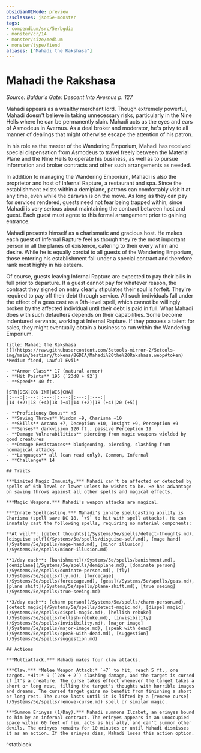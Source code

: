 ```yaml
---
obsidianUIMode: preview
cssclasses: json5e-monster
tags:
- compendium/src/5e/bgdia
- monster/cr/14
- monster/size/medium
- monster/type/fiend
aliases: ["Mahadi the Rakshasa"]
---
```

# Mahadi the Rakshasa
*Source: Baldur's Gate: Descent Into Avernus p. 127*  

Mahadi appears as a wealthy merchant lord. Though extremely powerful, Mahadi doesn't believe in taking unnecessary risks, particularly in the Nine Hells where he can be permanently slain. Mahadi acts as the eyes and ears of Asmodeus in Avernus. As a deal broker and moderator, he's privy to all manner of dealings that might otherwise escape the attention of his patron.

In his role as the master of the Wandering Emporium, Mahadi has received special dispensation from Asmodeus to travel freely between the Material Plane and the Nine Hells to operate his business, as well as to pursue information and broker contracts and other such arrangements as needed.

In addition to managing the Wandering Emporium, Mahadi is also the proprietor and host of Infernal Rapture, a restaurant and spa. Since the establishment exists within a demiplane, patrons can comfortably visit it at any time, even while the caravan is on the move. As long as they can pay for services rendered, guests need not fear being trapped within, since Mahadi is very serious about maintaining the contract between host and guest. Each guest must agree to this formal arrangement prior to gaining entrance.

Mahadi presents himself as a charismatic and gracious host. He makes each guest of Infernal Rapture feel as though they're the most important person in all the planes of existence, catering to their every whim and desire. While he is equally cordial to all guests of the Wandering Emporium, those entering his establishment fall under a special contract and therefore rank most highly in his esteem.

Of course, guests leaving Infernal Rapture are expected to pay their bills in full prior to departure. If a guest cannot pay for whatever reason, the contract they signed on entry clearly stipulates their soul is forfeit. They're required to pay off their debt through service. All such individuals fall under the effect of a geas cast as a 9th-level spell, which cannot be willingly broken by the affected individual until their debt is paid in full. What Mahadi does with such defaulters depends on their capabilities. Some become indentured servants, working at Infernal Rapture. If they possess a talent for sales, they might eventually obtain a business to run within the Wandering Emporium.

```ad-statblock
title: Mahadi the Rakshasa
![](https://raw.githubusercontent.com/5etools-mirror-2/5etools-img/main/bestiary/tokens/BGDIA/Mahadi%20the%20Rakshasa.webp#token)
*Medium fiend, Lawful Evil*

- **Armor Class** 17 (natural armor)
- **Hit Points** 195 (`23d8 + 92`)
- **Speed** 40 ft.

|STR|DEX|CON|INT|WIS|CHA|
|:---:|:---:|:---:|:---:|:---:|:---:|
|14 (+2)|18 (+4)|18 (+4)|14 (+2)|18 (+4)|20 (+5)|

- **Proficiency Bonus** +5
- **Saving Throws** Wisdom +9, Charisma +10
- **Skills** Arcana +7, Deception +10, Insight +9, Perception +9
- **Senses** darkvision 120 ft., passive Perception 19
- **Damage Vulnerabilities** piercing from magic weapons wielded by good creatures
- **Damage Resistances** bludgeoning, piercing, slashing from nonmagical attacks
- **Languages** all (can read only), Common, Infernal
- **Challenge** 14

## Traits

***Limited Magic Immunity.*** Mahadi can't be affected or detected by spells of 6th level or lower unless he wishes to be. He has advantage on saving throws against all other spells and magical effects.

***Magic Weapons.*** Mahadi's weapon attacks are magical.

***Innate Spellcasting.*** Mahadi's innate spellcasting ability is Charisma (spell save DC 18, `+9` to hit with spell attacks). He can innately cast the following spells, requiring no material components:

**At will**: [detect thoughts](/Systems/5e/spells/detect-thoughts.md), [disguise self](/Systems/5e/spells/disguise-self.md), [mage hand](/Systems/5e/spells/mage-hand.md), [minor illusion](/Systems/5e/spells/minor-illusion.md)

**1/day each**: [banishment](/Systems/5e/spells/banishment.md), [demiplane](/Systems/5e/spells/demiplane.md), [dominate person](/Systems/5e/spells/dominate-person.md), [fly](/Systems/5e/spells/fly.md), [forcecage](/Systems/5e/spells/forcecage.md), [geas](/Systems/5e/spells/geas.md), [plane shift](/Systems/5e/spells/plane-shift.md), [true seeing](/Systems/5e/spells/true-seeing.md)

**3/day each**: [charm person](/Systems/5e/spells/charm-person.md), [detect magic](/Systems/5e/spells/detect-magic.md), [dispel magic](/Systems/5e/spells/dispel-magic.md), [hellish rebuke](/Systems/5e/spells/hellish-rebuke.md), [invisibility](/Systems/5e/spells/invisibility.md), [major image](/Systems/5e/spells/major-image.md), [speak with dead](/Systems/5e/spells/speak-with-dead.md), [suggestion](/Systems/5e/spells/suggestion.md)

## Actions

***Multiattack.*** Mahadi makes four claw attacks.

***Claw.*** *Melee Weapon Attack:* `+7` to hit, reach 5 ft., one target. *Hit:* 9 (`2d6 + 2`) slashing damage, and the target is cursed if it's a creature. The curse takes effect whenever the target takes a short or long rest, filling the target's thoughts with horrible images and dreams. The cursed target gains no benefit from finishing a short or long rest. The curse lasts until it is lifted by a [remove curse](/Systems/5e/spells/remove-curse.md) spell or similar magic.

***Summon Erinyes (1/Day).*** Mahadi summons Ilzabet, an erinyes bound to him by an infernal contract. The erinyes appears in an unoccupied space within 60 feet of him, acts as his ally, and can't summon other devils. The erinyes remains for 10 minutes or until Mahadi dismisses it as an action. If the erinyes dies, Mahadi loses this action option.
```
^statblock
